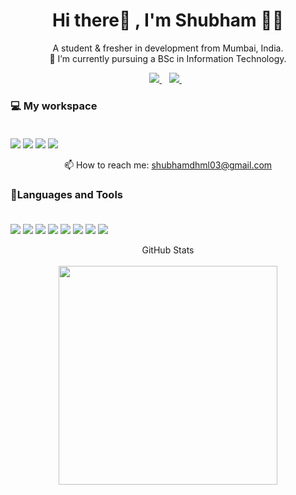 
<h1 align='center'>
  Hi there👋 , I'm Shubham 👨‍💻
</h1>

<p align='center'>
  A student & fresher in development from Mumbai, India.<br/>
  🌱 I’m currently pursuing a BSc in Information Technology.<br/>
</p>

<p align='center'>
  
  <a href="https://www.linkedin.com/in/shubham-dhumal-s2001d09/">
    <img src="https://img.shields.io/badge/linkedin-%230077B5.svg?&style=for-the-badge&logo=linkedin&logoColor=white" />
  </a>&nbsp;&nbsp;
  <a href="https://www.instagram.com/shubhamdhumal_03/">
    <img src="https://img.shields.io/badge/instagram-%23E4405F.svg?&style=for-the-badge&logo=instagram&logoColor=white" />        
  </a>&nbsp;&nbsp;
</p>

<p align='center'>
  <h3>💻 My workspace<br/><br/></h3>
  <img src="https://img.shields.io/badge/windows-%230078D6.svg?&style=for-the-badge&logo=windows&logoColor=white" />
  <img src="https://img.shields.io/badge/intel-core%20i5%2010th-%230071C5.svg?&style=for-the-badge&logo=intel&logoColor=white" />
  <img src="https://img.shields.io/badge/RAM-8GB-%230071C5.svg?&style=for-the-badge&logoColor=white" />
  <img src="https://img.shields.io/badge/nvidia-gtx%201650-%2376B900.svg?&style=for-the-badge&logo=nvidia&logoColor=white" />
</p>

<p align='center'>
  📫 How to reach me: <a href='mailto:shubhamdhml03@gmail.com'>shubhamdhml03@gmail.com</a>
</p>


<p align='center'>
  <h3>🚀Languages and Tools<br/><br/></h3>
  <img src="https://img.shields.io/badge/html5-E34F26?logo=html5&logoColor=white" />
  <img src="https://img.shields.io/badge/css3-1572B6?logo=css3&logoColor=white" />
  <img src="https://img.shields.io/badge/JavaScript-323330?logo=javascript&logoColor=white" />
  <img src="https://img.shields.io/badge/bootstrap-563D7C?logo=bootstrap&logoColor=white" />
  <img src="https://img.shields.io/badge/java-ED8B00?logo=java&logoColor=white" />
  <img src="https://img.shields.io/badge/Android-3DDC84?logo=android&logoColor=white" />
  <img src="https://img.shields.io/badge/MySQL-00000F?logo=mysql&logoColor=white" />
  <img src="https://img.shields.io/badge/C%2B%2B-00599C?logo=C%2B%2B&logoColor=white" />
</p>

<p align='center'>
  GitHub Stats<br/><br/>
  <a href="#"><img src="https://github-readme-stats.vercel.app/api?username=ShubhamDhumal&show_icons=true&count_private=true&theme=dark" width="350"></a>
</p>


[instagram]: https://www.instagram.com/shubhamdhumal_03/
[linkedin]: https://www.linkedin.com/in/shubham-dhumal-s2001d09/
